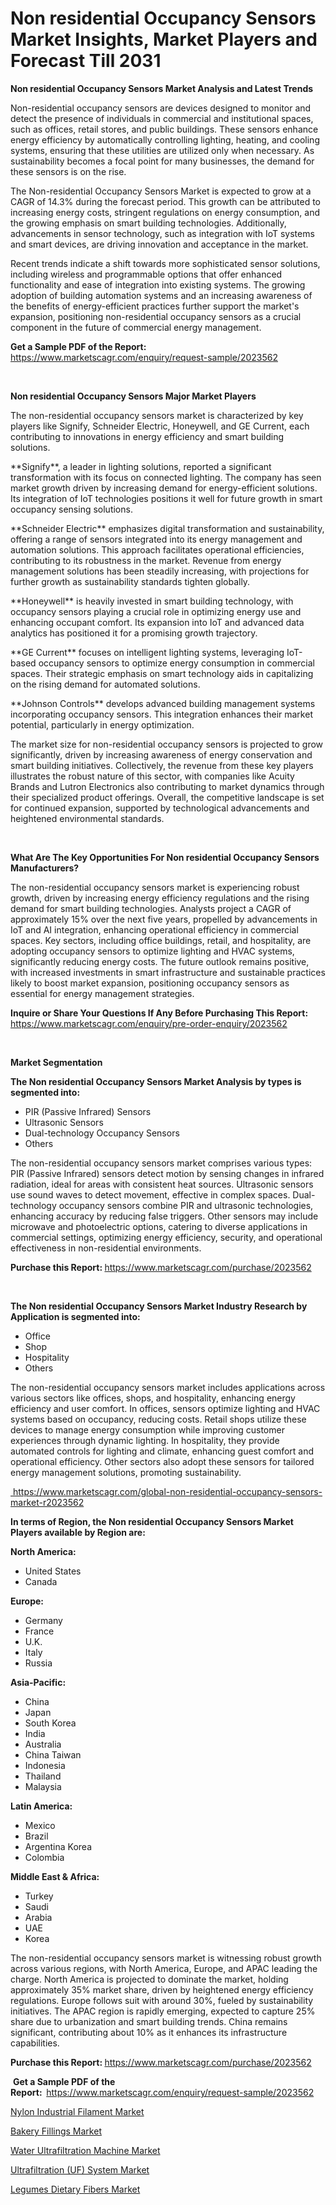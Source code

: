 <p><h1>Non residential Occupancy Sensors Market Insights, Market Players and Forecast Till 2031</h1></p><p><strong>Non residential Occupancy Sensors Market Analysis and Latest Trends</strong></p>
<p><p>Non-residential occupancy sensors are devices designed to monitor and detect the presence of individuals in commercial and institutional spaces, such as offices, retail stores, and public buildings. These sensors enhance energy efficiency by automatically controlling lighting, heating, and cooling systems, ensuring that these utilities are utilized only when necessary. As sustainability becomes a focal point for many businesses, the demand for these sensors is on the rise.</p><p>The Non-residential Occupancy Sensors Market is expected to grow at a CAGR of 14.3% during the forecast period. This growth can be attributed to increasing energy costs, stringent regulations on energy consumption, and the growing emphasis on smart building technologies. Additionally, advancements in sensor technology, such as integration with IoT systems and smart devices, are driving innovation and acceptance in the market.</p><p>Recent trends indicate a shift towards more sophisticated sensor solutions, including wireless and programmable options that offer enhanced functionality and ease of integration into existing systems. The growing adoption of building automation systems and an increasing awareness of the benefits of energy-efficient practices further support the market's expansion, positioning non-residential occupancy sensors as a crucial component in the future of commercial energy management.</p></p>
<p><strong>Get a Sample PDF of the Report:&nbsp;</strong> <a href="https://www.marketscagr.com/enquiry/request-sample/2023562?utm_campaign=1802&utm_medium=2&utm_source=Github&utm_content=ia&utm_term=28102024&utm_id=non-residential-occupancy-sensors">https://www.marketscagr.com/enquiry/request-sample/2023562</a></p>
<p>&nbsp;</p>
<p><strong>Non residential Occupancy Sensors Major Market Players</strong></p>
<p><p>The non-residential occupancy sensors market is characterized by key players like Signify, Schneider Electric, Honeywell, and GE Current, each contributing to innovations in energy efficiency and smart building solutions. </p><p>**Signify**, a leader in lighting solutions, reported a significant transformation with its focus on connected lighting. The company has seen market growth driven by increasing demand for energy-efficient solutions. Its integration of IoT technologies positions it well for future growth in smart occupancy sensing solutions.</p><p>**Schneider Electric** emphasizes digital transformation and sustainability, offering a range of sensors integrated into its energy management and automation solutions. This approach facilitates operational efficiencies, contributing to its robustness in the market. Revenue from energy management solutions has been steadily increasing, with projections for further growth as sustainability standards tighten globally.</p><p>**Honeywell** is heavily invested in smart building technology, with occupancy sensors playing a crucial role in optimizing energy use and enhancing occupant comfort. Its expansion into IoT and advanced data analytics has positioned it for a promising growth trajectory.</p><p>**GE Current** focuses on intelligent lighting systems, leveraging IoT-based occupancy sensors to optimize energy consumption in commercial spaces. Their strategic emphasis on smart technology aids in capitalizing on the rising demand for automated solutions.</p><p>**Johnson Controls** develops advanced building management systems incorporating occupancy sensors. This integration enhances their market potential, particularly in energy optimization.</p><p>The market size for non-residential occupancy sensors is projected to grow significantly, driven by increasing awareness of energy conservation and smart building initiatives. Collectively, the revenue from these key players illustrates the robust nature of this sector, with companies like Acuity Brands and Lutron Electronics also contributing to market dynamics through their specialized product offerings. Overall, the competitive landscape is set for continued expansion, supported by technological advancements and heightened environmental standards.</p></p>
<p>&nbsp;</p>
<p><strong>What Are The Key Opportunities For Non residential Occupancy Sensors Manufacturers?</strong></p>
<p><p>The non-residential occupancy sensors market is experiencing robust growth, driven by increasing energy efficiency regulations and the rising demand for smart building technologies. Analysts project a CAGR of approximately 15% over the next five years, propelled by advancements in IoT and AI integration, enhancing operational efficiency in commercial spaces. Key sectors, including office buildings, retail, and hospitality, are adopting occupancy sensors to optimize lighting and HVAC systems, significantly reducing energy costs. The future outlook remains positive, with increased investments in smart infrastructure and sustainable practices likely to boost market expansion, positioning occupancy sensors as essential for energy management strategies.</p></p>
<p><strong>Inquire or Share Your Questions If Any Before Purchasing This Report:</strong> <a href="https://www.marketscagr.com/enquiry/pre-order-enquiry/2023562?utm_campaign=1802&utm_medium=2&utm_source=Github&utm_content=ia&utm_term=28102024&utm_id=non-residential-occupancy-sensors">https://www.marketscagr.com/enquiry/pre-order-enquiry/2023562</a></p>
<p>&nbsp;</p>
<p><strong>Market Segmentation</strong></p>
<p><strong>The Non residential Occupancy Sensors Market Analysis by types is segmented into:</strong></p>
<p><ul><li>PIR (Passive Infrared) Sensors</li><li>Ultrasonic Sensors</li><li>Dual-technology Occupancy Sensors</li><li>Others</li></ul></p>
<p><p>The non-residential occupancy sensors market comprises various types: PIR (Passive Infrared) sensors detect motion by sensing changes in infrared radiation, ideal for areas with consistent heat sources. Ultrasonic sensors use sound waves to detect movement, effective in complex spaces. Dual-technology occupancy sensors combine PIR and ultrasonic technologies, enhancing accuracy by reducing false triggers. Other sensors may include microwave and photoelectric options, catering to diverse applications in commercial settings, optimizing energy efficiency, security, and operational effectiveness in non-residential environments.</p></p>
<p><strong>Purchase this Report:&nbsp;</strong><a href="https://www.marketscagr.com/purchase/2023562?utm_campaign=1802&utm_medium=2&utm_source=Github&utm_content=ia&utm_term=28102024&utm_id=non-residential-occupancy-sensors">https://www.marketscagr.com/purchase/2023562</a></p>
<p>&nbsp;</p>
<p><strong>The Non residential Occupancy Sensors Market Industry Research by Application is segmented into:</strong></p>
<p><ul><li>Office</li><li>Shop</li><li>Hospitality</li><li>Others</li></ul></p>
<p><p>The non-residential occupancy sensors market includes applications across various sectors like offices, shops, and hospitality, enhancing energy efficiency and user comfort. In offices, sensors optimize lighting and HVAC systems based on occupancy, reducing costs. Retail shops utilize these devices to manage energy consumption while improving customer experiences through dynamic lighting. In hospitality, they provide automated controls for lighting and climate, enhancing guest comfort and operational efficiency. Other sectors also adopt these sensors for tailored energy management solutions, promoting sustainability.</p></p>
<p><a href="https://www.marketscagr.com/global-non-residential-occupancy-sensors-market-r2023562?utm_campaign=1802&utm_medium=2&utm_source=Github&utm_content=ia&utm_term=28102024&utm_id=non-residential-occupancy-sensors">&nbsp;https://www.marketscagr.com/global-non-residential-occupancy-sensors-market-r2023562</a></p>
<p><strong>In terms of Region, the Non residential Occupancy Sensors Market Players available by Region are:</strong></p>
<p>
    <p> <strong> North America: </strong>
        <ul>
            <li>United States</li>
            <li>Canada</li>
        </ul>
        </p> 
    <p> <strong> Europe: </strong>
        <ul>
            <li>Germany</li>
            <li>France</li>
            <li>U.K.</li>
            <li>Italy</li>
            <li>Russia</li>
        </ul>
        </p> 
    <p> <strong> Asia-Pacific: </strong>
        <ul>
            <li>China</li>
            <li>Japan</li>
            <li>South Korea</li>
            <li>India</li>
            <li>Australia</li>
            <li>China Taiwan</li>
            <li>Indonesia</li>
            <li>Thailand</li>
            <li>Malaysia</li>
        </ul>
        </p> 
    <p> <strong> Latin America: </strong>
        <ul>
            <li>Mexico</li>
            <li>Brazil</li>
            <li>Argentina Korea</li>
            <li>Colombia</li>
        </ul>
        </p> 
    <p> <strong> Middle East & Africa: </strong>
        <ul>
            <li>Turkey</li>
            <li>Saudi</li>
            <li>Arabia</li>
            <li>UAE</li>
            <li>Korea</li>
        </ul>
    </p>
    </p>
<p><p>The non-residential occupancy sensors market is witnessing robust growth across various regions, with North America, Europe, and APAC leading the charge. North America is projected to dominate the market, holding approximately 35% market share, driven by heightened energy efficiency regulations. Europe follows suit with around 30%, fueled by sustainability initiatives. The APAC region is rapidly emerging, expected to capture 25% share due to urbanization and smart building trends. China remains significant, contributing about 10% as it enhances its infrastructure capabilities.</p></p>
<p><strong>Purchase this Report: </strong><a href="https://www.marketscagr.com/purchase/2023562?utm_campaign=1802&utm_medium=2&utm_source=Github&utm_content=ia&utm_term=28102024&utm_id=non-residential-occupancy-sensors">https://www.marketscagr.com/purchase/2023562</a></p>
<p>&nbsp;<strong>Get a Sample PDF of the Report:&nbsp;&nbsp;</strong><a href="https://www.marketscagr.com/enquiry/request-sample/2023562?utm_campaign=1802&utm_medium=2&utm_source=Github&utm_content=ia&utm_term=28102024&utm_id=non-residential-occupancy-sensors">https://www.marketscagr.com/enquiry/request-sample/2023562</a></p>
<p><strong></strong></p>
<p><p><a href="https://www.linkedin.com/pulse/nylon-industrial-filament-market-evolution-regional-adaptations-xlpsc?utm_campaign=1802&utm_medium=2&utm_source=Github&utm_content=ia&utm_term=28102024&utm_id=non-residential-occupancy-sensors">Nylon Industrial Filament Market</a></p><p><a href="https://www.linkedin.com/pulse/bakery-fillings-market-transformation-comparative-analysis-2024-2031-bnvec?utm_campaign=1802&utm_medium=2&utm_source=Github&utm_content=ia&utm_term=28102024&utm_id=non-residential-occupancy-sensors">Bakery Fillings Market</a></p><p><a href="https://www.linkedin.com/pulse/global-perspectives-water-ultrafiltration-machine-market-o1mlf?trk=public_post_embed_feed-article-content&utm_campaign=1802&utm_medium=2&utm_source=Github&utm_content=ia&utm_term=28102024&utm_id=non-residential-occupancy-sensors">Water Ultrafiltration Machine Market</a></p><p><a href="https://www.linkedin.com/pulse/ultrafiltration-uf-system-market-global-regional-analysis-xiglc?utm_campaign=1802&utm_medium=2&utm_source=Github&utm_content=ia&utm_term=28102024&utm_id=non-residential-occupancy-sensors">Ultrafiltration (UF) System Market</a></p><p><a href="https://www.linkedin.com/pulse/opportunities-challenges-legumes-dietary-fibers-market-strategic-3akrc?utm_campaign=1802&utm_medium=2&utm_source=Github&utm_content=ia&utm_term=28102024&utm_id=non-residential-occupancy-sensors">Legumes Dietary Fibers Market</a></p></p>
